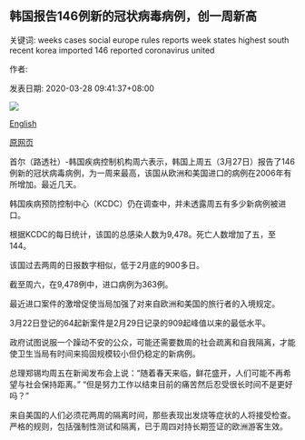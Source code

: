 ## 韩国报告146例新的冠状病毒病例，创一周新高

关键词: weeks cases social europe rules reports week states highest south recent korea imported 146 reported coronavirus united

作者: 

发表日期: 2020-03-28 09:41:37+08:00

![](https://www.straitstimes.com/sites/default/files/styles/x_large/public/articles/2020/03/28/fhsk28.jpg?itok=He7ds33-)

[English](South%20Korea%20reports%20146%20new%20coronavirus%20cases%2C%20highest%20in%20a%20week.md)

[原网页](https://www.straitstimes.com/asia/east-asia/south-korea-reports-146-new-coronavirus-cases)

首尔（路透社）-韩国疾病控制机构周六表示，韩国上周五（3月27日）报告了146例新的冠状病毒病例，为一周来最高，该国从欧洲和美国进口的病例在2006年有所增加。最近几天。

韩国疾病预防控制中心（KCDC）仍在调查中，并未透露周五有多少新病例被进口。

根据KCDC的每日统计，该国的总感染人数为9,478。死亡人数增加了五，至144。

该国过去两周的日报数字相似，低于2月底的900多日。

截至周六，在9,478例中，进口病例为363例。

最近进口案件的激增促使当局加强了对来自欧洲和美国的旅行者的入境规定。

3月22日登记的64起新案件是2月29日记录的909起峰值以来的最低水平。

政府试图说服一个躁动不安的公众，可能还需要数周的社会疏离和自我隔离，才能使卫生当局有时间来捣固规模较小但仍稳定的新病例。

总理郑锡均周五在新闻发布会上说：“随着春天来临，鲜花盛开，人们可能不再希望与社会保持距离。” “但是努力工作以结束目前的痛苦然后忍受很长时间不是更好吗？”

来自美国的人们必须花两周的隔离时间，那些表现出发烧等症状的人将接受检查。严格的规则，包括强制性测试和隔离，已于周四对持长期签证的欧洲游客生效。